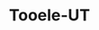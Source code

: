 ---
title: Tooele-UT
slug: tooele-ut
f_state:
- cms/state/utah.md
f_locations:
- cms/payday-loan/1st-choice-money-center-70.md
- cms/payday-loan/check-go-9995.md
- cms/payday-loan/checkpoint-one-14411.md
- cms/payday-loan/qc-finance-24764.md
- cms/payday-loan/quik-cash-25464.md
updated-on: '2024-05-30T13:41:28.615Z'
created-on: '2024-05-30T13:41:28.615Z'
published-on: '2024-05-30T13:54:32.469Z'
f_city: Tooele
layout: '[city].html'
tags: city
---